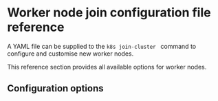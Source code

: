 # Worker node join configuration file reference

A YAML file can be supplied to the `k8s join-cluster ` command to configure and
customise new worker nodes.

This reference section provides all available options for worker nodes.

## Configuration options

```{include} ../../_parts/worker_join_config.md
```
